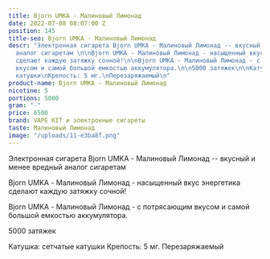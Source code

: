 ```yaml
---
title: Bjorn UMKA - Малиновый Лимонад
date: 2022-07-08 08:07:00 Z
position: 145
title-seo: Bjorn UMKA - Малиновый Лимонад
descr: "Электронная сигарета Bjorn UMKA - Малиновый Лимонад -- вкусный и менее вредный
  аналог сигаретам \n\nBjorn UMKA - Малиновый Лимонад - насыщенный вкус энергетика
  сделают каждую затяжку сочной!\n\nBjorn UMKA - Малиновый Лимонад - с потрясающим
  вкусом и самой большой емкостью аккумулятора.\n\n5000 затяжек\n\nКатушка: сетчатые
  катушки\nКрепость: 5 мг.\nПерезаряжаемый\n"
product-name: Bjorn UMKA - Малиновый Лимонад
nicotine: 5
portions: 5000
gram: "-"
price: 6500
brand: VAPE KIT и электронные сигареты
taste: Малиновый Лимонад
image: "/uploads/11-e3ba8f.png"
---
```


Электронная сигарета Bjorn UMKA - Малиновый Лимонад -- вкусный и менее вредный аналог сигаретам 

Bjorn UMKA - Малиновый Лимонад - насыщенный вкус энергетика сделают каждую затяжку сочной!

Bjorn UMKA - Малиновый Лимонад - с потрясающим вкусом и самой большой емкостью аккумулятора.

5000 затяжек

Катушка: сетчатые катушки
Крепость: 5 мг.
Перезаряжаемый
